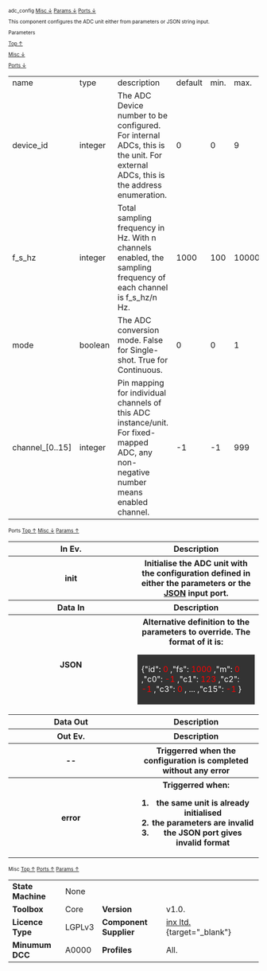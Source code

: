 <div class="page_container" markdown="1" style="font-size: x-small;">

<div id="toc_container" markdown="1">

<span class="toc_span">adc_config</span>
<span class="toc_span_items">[Misc ↓](#misc)</span>
<span class="toc_span_items">[Params ↓](#parameters)</span>
<span class="toc_span_items">[Ports ↓](#ports)</span>

</div>

This component configures the ADC unit either from parameters or JSON
string input.

<div class="section_heading" markdown="1">

<span id="parameters" class="toc_span">Parameters</span>

<div class="toc_span_items" markdown="1">

[Top ↑](#toc_container)

</div>

<div class="toc_span_items" markdown="1">

[Misc ↓](#misc)

</div>

<div class="toc_span_items" markdown="1">

[Ports ↓](#ports)

</div>

</div>

|                    |         |                                                                                                                                     |         |      |            |
|--------------------|---------|-------------------------------------------------------------------------------------------------------------------------------------|---------|------|------------|
| name               | type    | description                                                                                                                         | default | min. | max.       |
| device_id          | integer | The ADC Device number to be configured. For internal ADCs, this is the unit. For external ADCs, this is the address enumeration.    | 0       | 0    | 9          |
| f_s_hz             | integer | Total sampling frequency in Hz. With n channels enabled, the sampling frequency of each channel is f_s_hz/n Hz.                     | 1000    | 100  | 1000000000 |
| mode               | boolean | The ADC conversion mode. False for Single-shot. True for Continuous.                                                                | 0       | 0    | 1          |
| channel\_\[0..15\] | integer | Pin mapping for individual channels of this ADC instance/unit. For fixed-mapped ADC, any non-negative number means enabled channel. | -1      | -1   | 999        |

<div class="section_heading" markdown="1">

<span id="ports" class="toc_span">Ports</span>
<span class="toc_span_items">[Top ↑](#toc_container)</span>
<span class="toc_span_items">[Misc ↓](#misc)</span>
<span class="toc_span_items">[Params ↑](#parameters)</span>

</div>

<table class="table">
<colgroup>
<col style="width: 50%" />
<col style="width: 50%" />
</colgroup>
<tbody>
<tr class="header">
<th>In Ev.</th>
<th>Description</th>
</tr>
&#10;<tr class="odd">
<th class="ports">init</th>
<th>Initialise the ADC unit with the configuration defined in either the
parameters or the <a href="#%5BIn%5DJSON">JSON</a> input port.</th>
</tr>
<tr class="even">
<th>Data In</th>
<th>Description</th>
</tr>
<tr class="odd">
<th class="ports"><span id="[In]JSON">JSON</span></th>
<th>Alternative definition to the parameters to override. The format of
it is:
<table>
<tbody>
<tr class="odd" style="background-color:#333333;">
<td><p><span style="color:white;">{"id":</span> <span
style="color:red;">0</span> <span style="color:white;">,"fs":</span>
<span style="color:red;">1000</span> <span
style="color:white;">,"m":</span> <span style="color:red;">0</span>
<span style="color:white;">,"c0":</span> <span
style="color:red;">-1</span> <span style="color:white;">,"c1":</span>
<span style="color:red;">123</span> <span
style="color:white;">,"c2":</span> <span style="color:red;">-1</span>
<span style="color:white;">,"c3":</span> <span
style="color:red;">0</span> <span style="color:white;">, ...
,"c15":</span> <span style="color:red;">-1</span> <span
style="color:white;">}</span></p></td>
</tr>
</tbody>
</table></th>
</tr>
<tr class="even">
<th>Data Out</th>
<th>Description</th>
</tr>
<tr class="odd">
<th>Out Ev.</th>
<th>Description</th>
</tr>
<tr class="even">
<th class="ports"><span id="[Out]done">--</span></th>
<th>Triggerred when the configuration is completed without any
error</th>
</tr>
<tr class="odd">
<th class="ports"><span id="[Out]error">error</span></th>
<th>Triggerred when:
<ol>
<li><span>the same unit is already initialised</span></li>
<li><span>the parameters are invalid</span></li>
<li><span>the JSON port gives invalid format</span></li>
</ol></th>
</tr>
</tbody>
</table>

<div class="section_heading" markdown="1">

<span id="misc" class="toc_span">Misc</span>
<span class="toc_span_items">[Top ↑](#toc_container)</span>
<span class="toc_span_items">[Ports ↑](#ports)</span>
<span class="toc_span_items">[Params ↑](#parameters)</span>

</div>

|                   |        |                        |                                                         |     |     |
|-------------------|--------|------------------------|---------------------------------------------------------|-----|-----|
| **State Machine** | None   |                        |                                                         |     |     |
| **Toolbox**       | Core   | **Version**            | v1.0.                                                   |     |     |
| **Licence Type**  | LGPLv3 | **Component Supplier** | [inx ltd.](http://www.inx-systems.net){target="_blank"} |     |     |
| **Minumum DCC**   | A0000  | **Profiles**           | All.                                                    |     |     |

</div>
